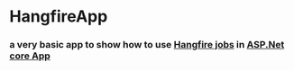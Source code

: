 # HangfireApp
### a very basic app to show how to use [Hangfire jobs](https://www.hangfire.io/) in [ASP.Net core App](https://asp.net)

